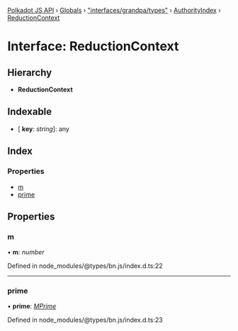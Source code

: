 [Polkadot JS API](../README.md) › [Globals](../globals.md) › ["interfaces/grandpa/types"](../modules/_interfaces_grandpa_types_.md) › [AuthorityIndex](_interfaces_grandpa_types_.authorityindex.md) › [ReductionContext](_interfaces_grandpa_types_.authorityindex.reductioncontext.md)

# Interface: ReductionContext

## Hierarchy

* **ReductionContext**

## Indexable

* \[ **key**: *string*\]: any

## Index

### Properties

* [m](_interfaces_grandpa_types_.authorityindex.reductioncontext.md#m)
* [prime](_interfaces_grandpa_types_.authorityindex.reductioncontext.md#prime)

## Properties

###  m

• **m**: *number*

Defined in node_modules/@types/bn.js/index.d.ts:22

___

###  prime

• **prime**: *[MPrime](_interfaces_runtime_types_.accountindex.mprime.md)*

Defined in node_modules/@types/bn.js/index.d.ts:23
